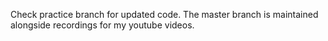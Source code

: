 Check practice branch for updated code. The master branch is maintained alongside recordings for my youtube videos.
